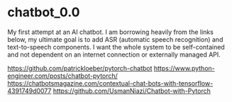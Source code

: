 # chatbot_0.0
My first attempt at an AI chatbot.  I am borrowing heavily from the links below, my ultimate goal is to add ASR (automatic speech recognition) and text-to-speech components.  I want the whole system to be self-contained and not dependent on an internet connection or externally managed API.

https://github.com/patrickloeber/pytorch-chatbot
https://www.python-engineer.com/posts/chatbot-pytorch/
https://chatbotsmagazine.com/contextual-chat-bots-with-tensorflow-4391749d0077
https://github.com/UsmanNiazi/Chatbot-with-Pytorch

